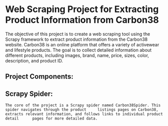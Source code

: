 # Web Scraping Project for Extracting Product Information from Carbon38

The objective of this project is to create a web scraping tool using the Scrapy framework to extract product information from the Carbon38 website. Carbon38 is an online platform that offers a variety of activewear and lifestyle products. The goal is to collect detailed information about different products, including images, brand, name, price, sizes, color, description, and product ID.

## Project Components:

 ## Scrapy Spider:
    The core of the project is a Scrapy spider named Carbon38Spider. This spider navigates through the product     listings pages on Carbon38, extracts relevant information, and follows links to individual product detail      pages for more detailed data.

